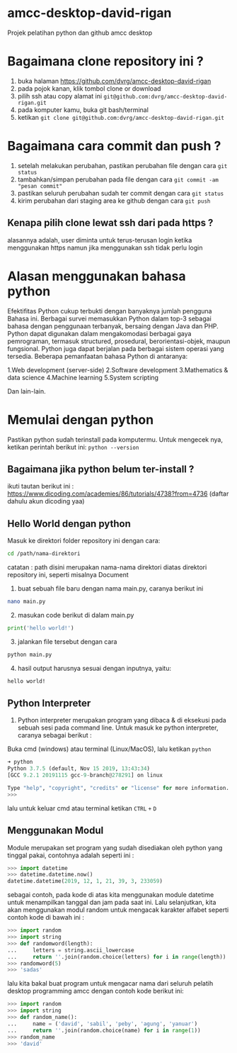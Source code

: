 # amcc-desktop-david-rigan
Projek pelatihan python dan github amcc desktop

# Bagaimana clone repository ini ?
1. buka halaman https://github.com/dvrg/amcc-desktop-david-rigan
2. pada pojok kanan, klik tombol clone or download
3. pilih ssh atau copy alamat ini `git@github.com:dvrg/amcc-desktop-david-rigan.git`
4. pada komputer kamu, buka git bash/terminal
5. ketikan `git clone git@github.com:dvrg/amcc-desktop-david-rigan.git`

# Bagaimana cara commit dan push ?
1. setelah melakukan perubahan, pastikan perubahan file dengan cara `git status`
2. tambahkan/simpan perubahan pada file dengan cara `git commit -am "pesan commit"`
3. pastikan seluruh perubahan sudah ter commit dengan cara `git status`
4. kirim perubahan dari staging area ke github dengan cara `git push`

## Kenapa pilih clone lewat ssh dari pada https ?
alasannya adalah, user diminta untuk terus-terusan login ketika menggunakan https namun jika menggunakan ssh tidak perlu login

# Alasan menggunakan bahasa python
Efektifitas Python cukup terbukti dengan banyaknya jumlah pengguna Bahasa ini. Berbagai survei memasukkan Python dalam top-3 sebagai bahasa dengan penggunaan terbanyak, bersaing dengan Java dan PHP. Python dapat digunakan dalam mengakomodasi berbagai gaya pemrograman, termasuk structured, prosedural, berorientasi-objek, maupun fungsional. Python juga dapat berjalan pada berbagai sistem operasi yang tersedia. Beberapa pemanfaatan bahasa Python di antaranya:

1.Web development (server-side)
2.Software development
3.Mathematics & data science
4.Machine learning
5.System scripting

Dan lain-lain.

# Memulai dengan python
Pastikan python sudah terinstall pada komputermu. Untuk mengecek nya, ketikan perintah berikut ini:
`python --version`

## Bagaimana jika python belum ter-install ?
ikuti tautan berikut ini : https://www.dicoding.com/academies/86/tutorials/4738?from=4736 (daftar dahulu akun dicoding yaa)

## Hello World dengan python
Masuk ke direktori folder repository ini dengan cara:
```bash
cd /path/nama-direktori
```
catatan : path disini merupakan nama-nama direktori diatas direktori repository ini, seperti misalnya Document
1. buat sebuah file baru dengan nama main.py, caranya berikut ini
```bash
nano main.py
```
2. masukan code berikut di dalam main.py
```python
print('hello world!')
```
3. jalankan file tersebut dengan cara
```bash
python main.py
```
4. hasil output harusnya sesuai dengan inputnya, yaitu:
```bash
hello world!
```

## Python Interpreter
1. Python interpreter merupakan program yang dibaca & di eksekusi pada sebuah sesi pada command line. Untuk masuk ke python interpreter, caranya sebagai berikut :

Buka cmd (windows) atau terminal (Linux/MacOS), lalu ketikan `python`

```python
➜ python
Python 3.7.5 (default, Nov 15 2019, 13:43:34)
[GCC 9.2.1 20191115 gcc-9-branch@278291] on linux

Type "help", "copyright", "credits" or "license" for more information.
>>>
```

lalu untuk keluar cmd atau terminal ketikan `CTRL` `+` `D`

## Menggunakan Modul
Module merupakan set program yang sudah disediakan oleh python yang tinggal pakai, contohnya adalah seperti ini :

```python
>>> import datetime
>>> datetime.datetime.now()
datetime.datetime(2019, 12, 1, 21, 39, 3, 233059)
```
sebagai contoh, pada kode di atas kita menggunakan module datetime untuk menampilkan tanggal dan jam pada saat ini. Lalu selanjutkan, kita akan menggunakan modul random untuk mengacak karakter alfabet seperti contoh kode di bawah ini :
```python
>>> import random
>>> import string
>>> def randomword(length):
...     letters = string.ascii_lowercase
...     return ''.join(random.choice(letters) for i in range(length))
>>> randomword(5)
>>> 'sadas'
```
lalu kita bakal buat program untuk mengacar nama dari seluruh pelatih desktop programming amcc dengan contoh kode berikut ini:
```python
>>> import random
>>> import string
>>> def random_name():
...     name = ('david', 'sabil', 'peby', 'agung', 'yanuar')
...     return ''.join(random.choice(name) for i in range(1))
>>> random_name
>>> 'david'
```
